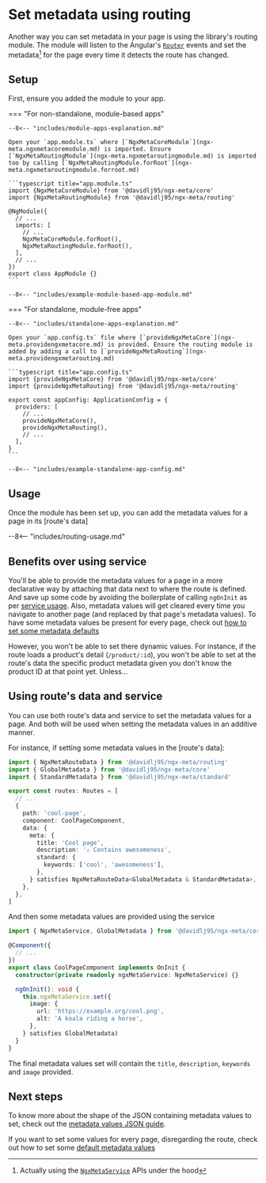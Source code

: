 # Set metadata using routing

Another way you can set metadata in your page is using the library's routing module. The module will listen to the Angular's [`Router`](https://angular.dev/api/router/Router) events and set the metadata[^1] for the page every time it detects the route has changed.

## Setup

First, ensure you added the module to your app.

=== "For non-standalone, module-based apps"

    --8<-- "includes/module-apps-explanation.md"

    Open your `app.module.ts` where [`NgxMetaCoreModule`](ngx-meta.ngxmetacoremodule.md) is imported. Ensure [`NgxMetaRoutingModule`](ngx-meta.ngxmetaroutingmodule.md) is imported too by calling [`NgxMetaRoutingModule.forRoot`](ngx-meta.ngxmetaroutingmodule.forroot.md)

    ```typescript title="app.module.ts"
    import {NgxMetaCoreModule} from '@davidlj95/ngx-meta/core'
    import {NgxMetaRoutingModule} from '@davidlj95/ngx-meta/routing'

    @NgModule({
      // ...
      imports: [
        // ...
        NgxMetaCoreModule.forRoot(),
        NgxMetaRoutingModule.forRoot(),
      ],
      // ...
    })
    export class AppModule {}
    ```

    --8<-- "includes/example-module-based-app-module.md"

=== "For standalone, module-free apps"

    --8<-- "includes/standalone-apps-explanation.md"

    Open your `app.config.ts` file where [`provideNgxMetaCore`](ngx-meta.providengxmetacore.md) is provided. Ensure the routing module is added by adding a call to [`provideNgxMetaRouting`](ngx-meta.providengxmetarouting.md)

    ```typescript title="app.config.ts"
    import {provideNgxMetaCore} from '@davidlj95/ngx-meta/core'
    import {provideNgxMetaRouting} from '@davidlj95/ngx-meta/routing'

    export const appConfig: ApplicationConfig = {
      providers: [
        // ...
        provideNgxMetaCore(),
        provideNgxMetaRouting(),
        // ...
      ],
    }
    ```

    --8<-- "includes/example-standalone-app-config.md"

## Usage

Once the module has been set up, you can add the metadata values for a page in its [route's data]

--8<-- "includes/routing-usage.md"

## Benefits over using service

You'll be able to provide the metadata values for a page in a more declarative way by attaching that data next to where the route is defined. And save up some code by avoiding the boilerplate of calling `ngOnInit` as per [service usage](set-metadata-using-service.md). Also, metadata values will get cleared every time you navigate to another page (and replaced by that page's metadata values). To have some metadata values be present for every page, check out [how to set some metadata defaults](defaults.md)

However, you won't be able to set there dynamic values. For instance, if the route loads a product's detail (`/product/:id`), you won't be able to set at the route's data the specific product metadata given you don't know the product ID at that point yet. Unless...

## Using route's data and service

You can use both route's data and service to set the metadata values for a page. And both will be used when setting the metadata values in an additive manner.

For instance, if setting some metadata values in the [route's data]:

```typescript
import { NgxMetaRouteData } from '@davidlj95/ngx-meta/routing'
import { GlobalMetadata } from '@davidlj95/ngx-meta/core'
import { StandardMetadata } from '@davidlj95/ngx-meta/standard'

export const routes: Routes = [
  // ...
  {
    path: 'cool-page',
    component: CoolPageComponent,
    data: {
      meta: {
        title: 'Cool page',
        description: '⚠️ Contains awesomeness',
        standard: {
          keywords: ['cool', 'awesomeness'],
        },
      } satisfies NgxMetaRouteData<GlobalMetadata & StandardMetadata>,
    },
  },
]
```

And then some metadata values are provided using the service

```typescript
import { NgxMetaService, GlobalMetadata } from '@davidlj95/ngx-meta/core'

@Component({
  // ...
})
export class CoolPageComponent implements OnInit {
  constructor(private readonly ngxMetaService: NgxMetaService) {}

  ngOnInit(): void {
    this.ngxMetaService.set({
      image: {
        url: 'https://example.org/cool.png',
        alt: 'A koala riding a horse',
      },
    } satisfies GlobalMetadata)
  }
}
```

The final metadata values set will contain the `title`, `description`, `keywords` and `image` provided.

## Next steps

To know more about the shape of the JSON containing metadata values to set, check out the [metadata values JSON guide](metadata-values-json.md).

If you want to set some values for every page, disregarding the route, check out how to set some [default metadata values](defaults.md)

[^1]: Actually using the [`NgxMetaService`](ngx-meta.ngxmetaservice.md) APIs under the hood
